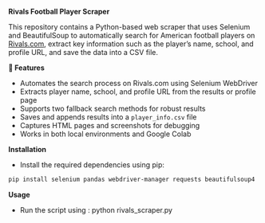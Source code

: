 __Rivals Football Player Scraper__

This repository contains a Python-based web scraper that uses Selenium and BeautifulSoup to automatically search for American football players on [Rivals.com](https://n.rivals.com), extract key information such as the player’s name, school, and profile URL, and save the data into a CSV file.

__🚀 Features__

- Automates the search process on Rivals.com using Selenium WebDriver
- Extracts player name, school, and profile URL from the results or profile page
- Supports two fallback search methods for robust results
- Saves and appends results into a `player_info.csv` file
- Captures HTML pages and screenshots for debugging
- Works in both local environments and Google Colab

__Installation__

- Install the required dependencies using pip:
```bash
pip install selenium pandas webdriver-manager requests beautifulsoup4
```

__Usage__

- Run the script using : python rivals_scraper.py
